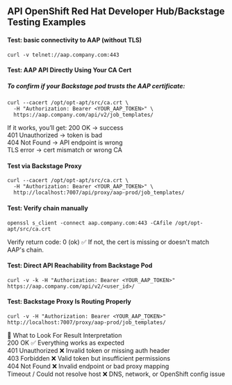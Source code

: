 ## API OpenShift Red Hat Developer Hub/Backstage Testing Examples

#### Test: basic connectivity to AAP (without TLS)
```
curl -v telnet://aap.company.com:443
```

####  Test: AAP API Directly Using Your CA Cert
##### To confirm if your Backstage pod trusts the AAP certificate:
```
curl --cacert /opt/opt-apt/src/ca.crt \
  -H "Authorization: Bearer <YOUR_AAP_TOKEN>" \
  https://aap.company.com/api/v2/job_templates/
```
If it works, you’ll get:
200 OK → success<br>
401 Unauthorized → token is bad<br>
404 Not Found → API endpoint is wrong<br>
TLS error → cert mismatch or wrong CA
<br>
#### Test via Backstage Proxy
```
curl --cacert /opt/opt-apt/src/ca.crt \
  -H "Authorization: Bearer <YOUR_AAP_TOKEN>" \
  http://localhost:7007/api/proxy/aap-prod/job_templates/

```

#### Test: Verify chain manually
```
openssl s_client -connect aap.company.com:443 -CAfile /opt/opt-apt/src/ca.crt
```
Verify return code: 0 (ok) ✅
If not, the cert is missing or doesn't match AAP's chain.



#### Test: Direct API Reachability from Backstage Pod

```
curl -v -k -H "Authorization: Bearer <YOUR_AAP_TOKEN>" https://aap.company.com/api/v2/<user_id>/
```

#### Test: Backstage Proxy Is Routing Properly

```
curl -v -H "Authorization: Bearer <YOUR_AAP_TOKEN>" http://localhost:7007/proxy/aap-prod/job_templates/
```


🚦 What to Look For
Result	Interpretation<br>
200 OK	✅ Everything works as expected<br>
401 Unauthorized	❌ Invalid token or missing auth header<br>
403 Forbidden	❌ Valid token but insufficient permissions<br>
404 Not Found	❌ Invalid endpoint or bad proxy mapping<br>
Timeout / Could not resolve host	❌ DNS, network, or OpenShift config issue
